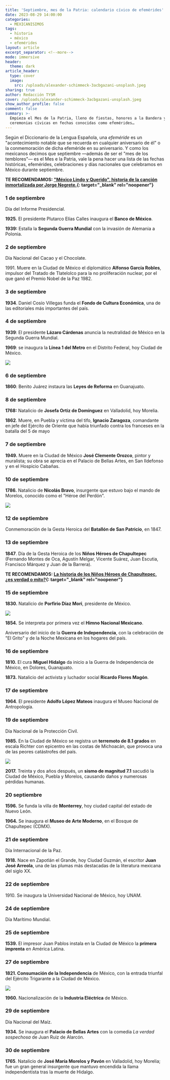```yaml
---
title: 'Septiembre, mes de la Patria: calendario cívico de efemérides'
date: 2023-08-29 14:00:00
categories:
  - MEXICANISIMOS
tags:
  - historia
  - méxico
  - efemérides
layout: article
excerpt_separator: <!--more-->
mode: immersive
header:
  theme: dark
article_header:
  type: cover
  image:
    src: /uploads/alexander-schimmeck-3acbgazani-unsplash.jpeg
sharing: true
author: Redacción TYSM
cover: /uploads/alexander-schimmeck-3acbgazani-unsplash.jpeg
show_author_profile: false
comment: false
summary: >-
  Empieza el Mes de la Patria, lleno de fiestas, honores a la Bandera y
  ceremonias cívicas en fechas conocidas como efemérides…
---
```

Según el Diccionario de la Lengua Española, una *efeméride* es un "acontecimiento notable que se recuerda en cualquier aniversario de él" o la conmemoración de dicha efeméride en su aniversario. Y como los mexicanos decimos que septiembre —además de ser el "mes de los temblores"— es el Mes e la Patria, vale la pena hacer una lista de las fechas históricas, efemérides, celebraciones y días nacionales que celebramos en México durante septiembre.

**TE RECOMENDAMOS: ["México Lindo y Querido", historia de la canción inmortalizada por Jorge Negrete.](https://blog.tonoysumariachi.com/cultura/2022/04/22/mexico-lindo-y-querido-origen-e-historia-de-la-cancion.html){: target="_blank" rel="noopener"}**

### 1 de septiembre

Día del Informe Presidencial.

**1925\.** El presidente Plutarco Elías Calles inaugura el **Banco de México**.

**1939:** Estalla la **Segunda Guerra Mundial** con la invasión de Alemania a Polonia.

### 2 de septiembre

Día Nacional del Cacao y el Chocolate.

1991\. Muere en la Ciudad de México el diplomático **Alfonso García Robles**, impulsor del Tratado de Tlatelolco para la no proliferación nuclear, por el que ganó el Premio Nobel de la Paz 1982.

### 3 de septiembre

**1934**. Daniel Cosío Villegas funda el **Fondo de Cultura Económica**, una de las editoriales más importantes del país.

### 4 de septiembre

**1939**\: El presidente **Lázaro Cárdenas** anuncia la neutralidad de México en la Segunda Guerra Mundial.&nbsp;

**1969**\: se inaugura la **Línea 1 del Metro** en el Distrito Federal, hoy Ciudad de México.

![](https://upload.wikimedia.org/wikipedia/commons/thumb/4/4f/010410_R458_012_FUNCIONANDO_EL_STC_METRO_SEPTIEMBRE_05_1969_%2831678407041%29.jpg/1024px-010410_R458_012_FUNCIONANDO_EL_STC_METRO_SEPTIEMBRE_05_1969_%2831678407041%29.jpg)

### 6 de septiembre

**1860**\: Benito Juárez instaura las **Leyes de Reforma** en Guanajuato.

### 8 de septiembre

**1768:** Natalicio de **Josefa Ortiz de Domínguez** en Valladolid, hoy Morelia.

**1862**. Muere, en Puebla y víctima del tifo, **Ignacio Zaragoza**, comandante en jefe del Ejército de Oriente que había triunfado contra los franceses en la batalla del 5 de mayo

### 7 de septiembre

**1949\.** Muere en la Ciudad de México **José Clemente Orozco**, pintor y muralista; su obra se aprecia en el Palacio de Bellas Artes, en San Ildefonso y en el Hospicio Cabañas.

### 10 de septiembre

**1786\.** Natalicio de **Nicolás Bravo**, insurgente que estuvo bajo el mando de Morelos, conocido como el "Héroe del Perdón".

![](https://upload.wikimedia.org/wikipedia/commons/thumb/2/2f/Nicol%C3%A1s_Bravo_%28Joaqu%C3%ADn_Ram%C3%ADrez%29.jpg/866px-Nicol%C3%A1s_Bravo_%28Joaqu%C3%ADn_Ram%C3%ADrez%29.jpg)

### 12 de septiembre

Conmemoración de la Gesta Heroica del **Batallón de San Patricio**, en 1847.

### 13 de septiembre

**1847**. Día de la Gesta Heroica de los **Niños Héroes de Chapultepec** (Fernando Montes de Oca, Agustín Melgar, Vicente Suárez, Juan Escutia, Francisco Márquez y Juan de la Barrera).

**TE RECOMENDAMOS: [La historia de los Niños Héroes de Chapultepec, ¿es verdad o mito?](https://blog.tonoysumariachi.com/historia/2022/06/30/la-historia-de-los-ninos-heroes-de-chapultepec-es-verdad-o-mito.html){: target="_blank" rel="noopener"}**

### 15 de septiembre

**1830\.** Natalicio de **Porfirio Díaz Mori**, presidente de México.

![](https://upload.wikimedia.org/wikipedia/commons/3/38/General_Porfirio_D%C3%ADaz.JPG)

**1854\.** Se interpreta por primera vez el **Himno Nacional Mexicano**.

Aniversario del inicio de la **Guerra de Independencia**, con la celebración de "El Grito" y de la Noche Mexicana en los hogares del país.

### 16 de septiembre

**1810\.** El cura **Miguel Hidalgo** da inicio a la Guerra de Independencia de México, en Dolores, Guanajuato.

**1873\.** Natalicio del activista y luchador social **Ricardo Flores Magón**.

### 17 de septiembre

**1964**. El presidente **Adolfo López Mateos** inaugura el Museo Nacional de Antropología.

### 19 de septiembre

Día Nacional de la Protección Civil.

**1985\.** En la Ciudad de México se registra un **terremoto de 8.1 grados** en escala Richter con epicentro en las costas de Michoacán, que provoca una de las peores catástrofes del país.

![](https://upload.wikimedia.org/wikipedia/commons/thumb/1/16/Sismo_1985_Ciudad_de_M%C3%A9xico_76.jpg/1024px-Sismo_1985_Ciudad_de_M%C3%A9xico_76.jpg)

**2017\.** Treinta y dos años después, un **sismo de magnitud 7.1**&nbsp;sacudió la Ciudad de México, Puebla y Morelos, causando daños y numerosas pérdidas humanas.

### 20 septiembre

**1596\.** Se funda la villa de **Monterrey**, hoy ciudad capital del estado de Nuevo León.

**1964\.** Se inaugura el **Museo de Arte Moderno**, en el Bosque de Chapultepec (CDMX).

### 21 de septiembre

Día Internacional de la Paz.

**1918\.** Nace en Zapotlán el Grande, hoy Ciudad Guzmán, el escritor **Juan José Arreola**, una de las plumas más destacadas de la literatura mexicana del siglo XX.

### 22 de septiembre

1910\. Se inaugura la Universidad Nacional de México, hoy UNAM.

### 24 de septiembre

Día Marítimo Mundial.

### 25 de septiembre

**1539\.** El impresor Juan Pablos instala en la Ciudad de México la **primera imprenta** en América Latina.

### 27 de septiembre

**1821\. Consumación de la Independencia** de México, con la entrada triunfal del Ejército Trigarante a la Ciudad de México.

![](https://upload.wikimedia.org/wikipedia/commons/c/c7/Solemne_y_pac%C3%ADfica_entrada_del_Ej%C3%A9rcito_de_las_Tres_Garant%C3%ADas_a_la_Ciudad_de_M%C3%A9xico.jpg)

**1960\.** Nacionalización de la **Industria Eléctrica** de México.

### 29 de septiembre

Día Nacional del Maíz.

**1934\.** Se inaugura el **Palacio de Bellas Artes** con la comedia *La verdad sospechosa* de Juan Ruiz de Alarcón.

### 30 de septiembre

**1765**. Natalicio de **José María Morelos y Pavón** en Valladolid, hoy Morelia; fue un gran general insurgente que mantuvo encendida la llama independentista tras la muerte de Hidalgo.